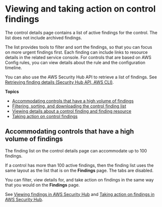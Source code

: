 # Viewing and taking action on control findings<a name="securityhub-control-manage-findings"></a>

The control details page contains a list of active findings for the control\. The list does not include archived findings\.

The list provides tools to filter and sort the findings, so that you can focus on more urgent findings first\. Each finding can include links to resource details in the related service console\. For controls that are based on AWS Config rules, you can view details about the rule and the configuration timeline\.

You can also use the AWS Security Hub API to retrieve a list of findings\. See [Retrieving finding details \(Security Hub API, AWS CLI\)](finding-retrieve-api-cli.md)\.

**Topics**
+ [Accommodating controls that have a high volume of findings](#control-finding-high-volume)
+ [Filtering, sorting, and downloading the control finding list](control-finding-list.md)
+ [Viewing details about a control finding and finding resource](control-finding-resource-details.md)
+ [Taking action on control findings](control-finding-take-action.md)

## Accommodating controls that have a high volume of findings<a name="control-finding-high-volume"></a>

The finding list on the control details page can accommodate up to 100 findings\.

If a control has more than 100 active findings, then the finding list uses the same layout as the list that is on the **Findings** page\. The tabs are disabled\.

You can filter, view details for, and take action on findings in the same way that you would on the **Findings** page\.

See [Viewing findings in AWS Security Hub](securityhub-findings-viewing.md) and [Taking action on findings in AWS Security Hub](securityhub-findings-taking-action.md)\.
